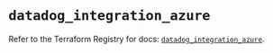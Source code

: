 # `datadog_integration_azure`

Refer to the Terraform Registry for docs: [`datadog_integration_azure`](https://registry.terraform.io/providers/datadog/datadog/3.39.0/docs/resources/integration_azure).
